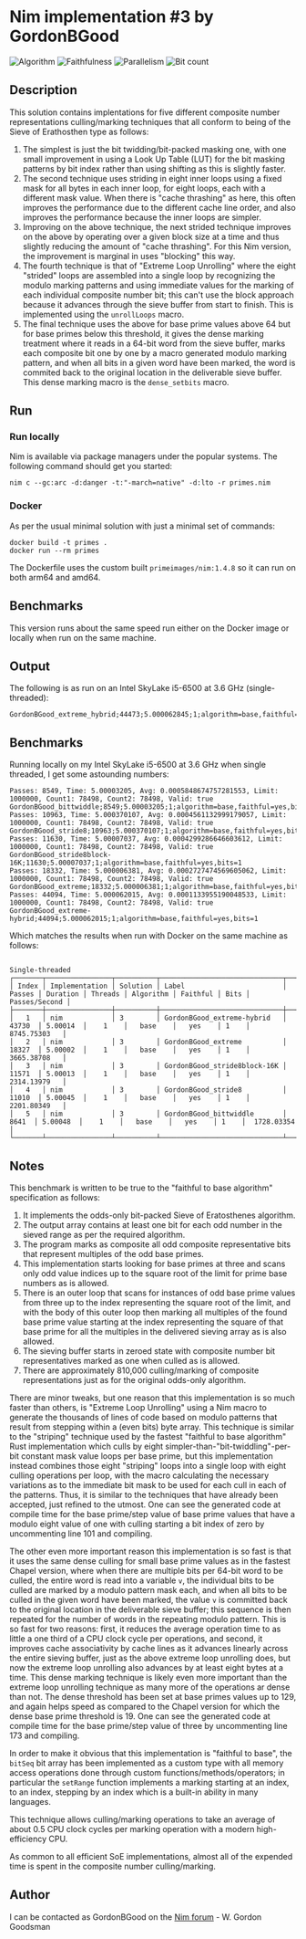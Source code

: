 # Nim implementation #3 by GordonBGood

![Algorithm](https://img.shields.io/badge/Algorithm-base-green)
![Faithfulness](https://img.shields.io/badge/Faithful-yes-green)
![Parallelism](https://img.shields.io/badge/Parallel-no-green)
![Bit count](https://img.shields.io/badge/Bits-1-green)

## Description

This solution contains implentations for five different composite number representations culling/marking techniques that all conform to being of the Sieve of Erathosthen type as follows:
1. The simplest is just the bit twidding/bit-packed masking one, with one small improvement in using a Look Up Table (LUT) for the bit masking patterns by bit index rather than using shifting as this is slightly faster.
2. The second technique uses striding in eight inner loops using a fixed mask for all bytes in each inner loop, for eight loops, each with a different mask value.  When there is "cache thrashing" as here, this often improves the performance due to the different cache line order, and also improves the performance because the inner loops are simpler.
3. Improving on the above technique, the next strided technique improves on the above by operating over a given block size at a time and thus slightly reducing the amount of "cache thrashing".  For this Nim version, the improvement is marginal in uses "blocking" this way.
4. The fourth technique is that of "Extreme Loop Unrolling" where the eight "strided" loops are assembled into a single loop by recognizing the modulo marking patterns and using immediate values for the marking of each individual composite number bit; this can't use the block approach because it advances through the sieve buffer from start to finish.  This is implemented using the `unrollLoops` macro.
5. The final technique uses the above for base prime values above 64 but for base primes below this threshold, it gives the dense marking treatment where it reads in a 64-bit word from the sieve buffer, marks each composite bit one by one by a macro generated modulo marking pattern, and when all bits in a given word have been marked, the word is commited back to the original location in the deliverable sieve buffer.  This dense marking macro is the `dense_setbits` macro.

## Run

### Run locally

Nim is available via package managers under the popular systems. The following command should get you started:

```
nim c --gc:arc -d:danger -t:"-march=native" -d:lto -r primes.nim
```

### Docker

As per the usual minimal solution with just a minimal set of commands:

```
docker build -t primes .
docker run --rm primes
```

The Dockerfile uses the custom built `primeimages/nim:1.4.8` so it can run on both arm64 and amd64.

## Benchmarks

This version runs about the same speed run either on the Docker image or locally when run on the same machine.

## Output

The following is as run on an Intel SkyLake i5-6500 at 3.6 GHz (single-threaded):
```
GordonBGood_extreme_hybrid;44473;5.000062845;1;algorithm=base,faithful=yes,bits=1
```

## Benchmarks

Running locally on my Intel SkyLake i5-6500 at 3.6 GHz when single threaded, I get some astounding numbers:

```
Passes: 8549, Time: 5.00003205, Avg: 0.0005848674757281553, Limit: 1000000, Count1: 78498, Count2: 78498, Valid: true
GordonBGood_bittwiddle;8549;5.00003205;1;algorithm=base,faithful=yes,bits=1
Passes: 10963, Time: 5.000370107, Avg: 0.0004561132999179057, Limit: 1000000, Count1: 78498, Count2: 78498, Valid: true
GordonBGood_stride8;10963;5.000370107;1;algorithm=base,faithful=yes,bits=1
Passes: 11630, Time: 5.00007037, Avg: 0.0004299286646603612, Limit: 1000000, Count1: 78498, Count2: 78498, Valid: true
GordonBGood_stride8block-16K;11630;5.00007037;1;algorithm=base,faithful=yes,bits=1
Passes: 18332, Time: 5.000006381, Avg: 0.0002727474569605062, Limit: 1000000, Count1: 78498, Count2: 78498, Valid: true
GordonBGood_extreme;18332;5.000006381;1;algorithm=base,faithful=yes,bits=1
Passes: 44094, Time: 5.000062015, Avg: 0.0001133955190048533, Limit: 1000000, Count1: 78498, Count2: 78498, Valid: true
GordonBGood_extreme-hybrid;44094;5.000062015;1;algorithm=base,faithful=yes,bits=1
```
Which matches the results when run with Docker on the same machine as follows:

```
                                                                Single-threaded                                                                 
┌───────┬────────────────┬──────────┬──────────────────────────────┬────────┬──────────┬─────────┬───────────┬──────────┬──────┬───────────────┐
│ Index │ Implementation │ Solution │ Label                        │ Passes │ Duration │ Threads │ Algorithm │ Faithful │ Bits │ Passes/Second │
├───────┼────────────────┼──────────┼──────────────────────────────┼────────┼──────────┼─────────┼───────────┼──────────┼──────┼───────────────┤
│   1   │ nim            │ 3        │ GordonBGood_extreme-hybrid   │ 43730  │ 5.00014  │    1    │   base    │   yes    │ 1    │  8745.75303   │
│   2   │ nim            │ 3        │ GordonBGood_extreme          │ 18327  │ 5.00002  │    1    │   base    │   yes    │ 1    │  3665.38708   │
│   3   │ nim            │ 3        │ GordonBGood_stride8block-16K │ 11571  │ 5.00013  │    1    │   base    │   yes    │ 1    │  2314.13979   │
│   4   │ nim            │ 3        │ GordonBGood_stride8          │ 11010  │ 5.00045  │    1    │   base    │   yes    │ 1    │  2201.80349   │
│   5   │ nim            │ 3        │ GordonBGood_bittwiddle       │  8641  │ 5.00048  │    1    │   base    │   yes    │ 1    │  1728.03354   │
└───────┴────────────────┴──────────┴──────────────────────────────┴────────┴──────────┴─────────┴───────────┴──────────┴──────┴───────────────┘
```

## Notes

This benchmark is written to be true to the "faithful to base algorithm" specification as follows:

1. It implements the odds-only bit-packed Sieve of Eratosthenes algorithm.
2. The output array contains at least one bit for each odd number in the sieved range as per the required algorithm.
3. The program marks as composite all odd composite representative bits that represent multiples of the odd base primes.
4. This implementation starts looking for base primes at three and scans only odd value indices up to the square root of the limit for prime base numbers as is allowed.
5. There is an outer loop that scans for instances of odd base prime values from three up to the index representing the square root of the limit, and with the body of this outer loop then marking all multiples of the found base prime value starting at the index representing the square of that base prime for all the multiples in the delivered sieving array as is also allowed.
6. The sieving buffer starts in zeroed state with composite number bit representatives marked as one when culled as is allowed.
7. There are approximately 810,000 culling/marking of composite representations just as for the original odds-only algorithm.

There are minor tweaks, but one reason that this implementation is so much faster than others, is "Extreme Loop Unrolling" using a Nim macro to generate the thousands of lines of code based on modulo patterns that result from stepping within a (even bits) byte array.  This technique is similar to the "striping" technique used by the fastest "faithful to base algorithm" Rust implementation which culls by eight simpler-than-"bit-twiddling"-per-bit constant mask value loops per base prime, but this implementation instead combines those eight "striping" loops into a single loop with eight culling operations per loop, with the macro calculating the necessary variations as to the immediate bit mask to be used for each cull in each of the patterns.  Thus, it is similar to the techniques that have already been accepted, just refined to the utmost.  One can see the generated code at compile time for the base prime/step value of base prime values that have a modulo eight value of one with culling starting a bit index of zero by uncommenting line 101 and compiling.

The other even more important reason this implementation is so fast is that it uses the same dense culling for small base prime values as in the fastest Chapel version, where when there are multiple bits per 64-bit word to be culled, the entire word is read into a variable `v`, the individual bits to be culled are marked by a modulo pattern mask each, and when all bits to be culled in the given word have been marked, the value `v` is committed back to the original location in the deliverable sieve buffer; this sequence is then repeated for the number of words in the repeating modulo pattern.  This is so fast for two reasons:  first, it reduces the average operation time to as little a one third of a CPU clock cycle per operations, and second, it improves cache associativity by cache lines as it advances linearly across the entire sieving buffer, just as the above extreme loop unrolling does, but now the extreme loop unrolling also advances by at least eight bytes at a time.  This dense marking technique is likely even more important than the extreme loop unrolling technique as many more of the operations ar dense than not.  The dense threshold has been set at base primes values up to 129, and again helps speed as compared to the Chapel version for which the dense base prime threshold is 19.  One can see the generated code at compile time for the base prime/step value of three by uncommenting line 173 and compiling.

In order to make it obvious that this implementation is "faithful to base", the `bitSeq`  bit array has been implemented as a custom type with all memory access operations done through custom functions/methods/operators; in particular the `setRange` function implements a marking starting at an index, to an index, stepping by an index which is a built-in ability in many languages.

This technique allows culling/marking operations to take an average of about 0.5 CPU clock cycles per marking operation with a modern high-efficiency CPU.

As common to all efficient SoE implementations, almost all of the expended time is spent in the composite number culling/marking.

## Author

I can be contacted as GordonBGood on the [Nim forum](https://forum.nim-lang.org/) - W. Gordon Goodsman
